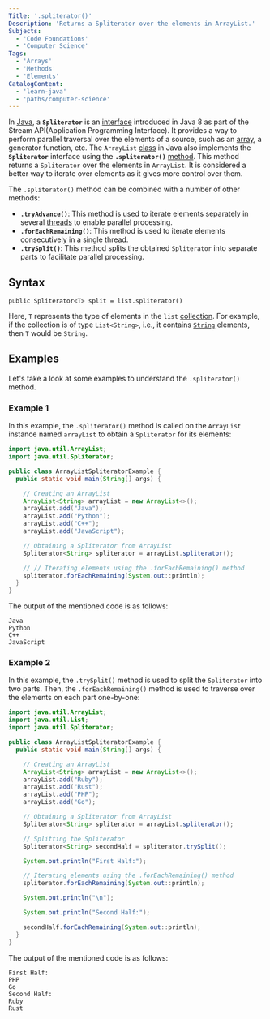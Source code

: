 ```yaml
---
Title: '.spliterator()'
Description: 'Returns a Spliterator over the elements in ArrayList.'
Subjects:
  - 'Code Foundations'
  - 'Computer Science'
Tags:
  - 'Arrays'
  - 'Methods'
  - 'Elements'
CatalogContent:
  - 'learn-java'
  - 'paths/computer-science'
---
```


In [Java](https://www.codecademy.com/resources/docs/java), a **`Spliterator`** is an [interface](https://www.codecademy.com/resources/docs/java/interfaces) introduced in Java 8 as part of the Stream API(Application Programming Interface). It provides a way to perform parallel traversal over the elements of a source, such as an [array](https://www.codecademy.com/resources/docs/java/arrays), a generator function, etc.
The `ArrayList` [class](https://www.codecademy.com/resources/docs/java/classes) in Java also implements the **`Spliterator`** interface using the **`.spliterator()`** [method](https://www.codecademy.com/resources/docs/java/methods). This method returns a `Spliterator` over the elements in `ArrayList`. It is considered a better way to iterate over elements as it gives more control over them.

The `.spliterator()` method can be combined with a number of other methods:

- **`.tryAdvance()`**: This method is used to iterate elements separately in several [threads](https://www.codecademy.com/resources/docs/java/threading) to enable parallel processing.
- **`.forEachRemaining()`**: This method is used to iterate elements consecutively in a single thread.
- **`.trySplit()`**: This method splits the obtained `Spliterator` into separate parts to facilitate parallel processing.

## Syntax

```pseudo
public Spliterator<T> split = list.spliterator()
```

Here, `T` represents the type of elements in the `list` [collection](https://www.codecademy.com/resources/docs/java/collection). For example, if the collection is of type `List<String>`, i.e., it contains [`String`](https://www.codecademy.com/resources/docs/java/strings) elements, then `T` would be `String`.

## Examples

Let's take a look at some examples to understand the `.spliterator()` method.

### Example 1

In this example, the `.spliterator()` method is called on the `ArrayList` instance named `arrayList` to obtain a `Spliterator` for its elements:

```java
import java.util.ArrayList;
import java.util.Spliterator;

public class ArrayListSpliteratorExample {
  public static void main(String[] args) {

    // Creating an ArrayList
    ArrayList<String> arrayList = new ArrayList<>();
    arrayList.add("Java");
    arrayList.add("Python");
    arrayList.add("C++");
    arrayList.add("JavaScript");

    // Obtaining a Spliterator from ArrayList
    Spliterator<String> spliterator = arrayList.spliterator();

    // // Iterating elements using the .forEachRemaining() method
    spliterator.forEachRemaining(System.out::println);
  }
}
```

The output of the mentioned code is as follows:

```shell
Java
Python
C++
JavaScript
```

### Example 2

In this example, the `.trySplit()` method is used to split the `Spliterator` into two parts. Then, the `.forEachRemaining()` method is used to traverse over the elements on each part one-by-one:

```java
import java.util.ArrayList;
import java.util.List;
import java.util.Spliterator;

public class ArrayListSpliteratorExample {
  public static void main(String[] args) {

    // Creating an ArrayList
    ArrayList<String> arrayList = new ArrayList<>();
    arrayList.add("Ruby");
    arrayList.add("Rust");
    arrayList.add("PHP");
    arrayList.add("Go");

    // Obtaining a Spliterator from ArrayList
    Spliterator<String> spliterator = arrayList.spliterator();

    // Splitting the Spliterator
    Spliterator<String> secondHalf = spliterator.trySplit();

    System.out.println("First Half:");

    // Iterating elements using the .forEachRemaining() method
    spliterator.forEachRemaining(System.out::println);

    System.out.println("\n");

    System.out.println("Second Half:");

    secondHalf.forEachRemaining(System.out::println);
  }
}
```

The output of the mentioned code is as follows:

```shell
First Half:
PHP
Go
Second Half:
Ruby
Rust
```
